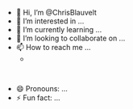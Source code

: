 - 👋 Hi, I’m @ChrisBlauvelt
- 👀 I’m interested in ...
- 🌱 I’m currently learning ...
- 💞️ I’m looking to collaborate on ...
- 📫 How to reach me ...
  - <!-- Put this code anywhere in the body of your page where you want the badge to show up. -->

<div itemscope itemtype='http://schema.org/Person' class='fiverr-seller-widget' style='display: inline-block;'>
     <a itemprop='url' href=https://www.fiverr.com/techieneighbor rel="nofollow" target="_blank" style='display: inline-block;'>
        <div class='fiverr-seller-content' id='fiverr-seller-widget-content-f91fca03-5378-4cac-ac42-748629d61961' itemprop='contentURL' style='display: none;'></div>
        <div id='fiverr-widget-seller-data' style='display: none;'>
            <div itemprop='name' >techieneighbor</div>
            <div itemscope itemtype='http://schema.org/Organization'><span itemprop='name'>Fiverr</span></div>
            <div itemprop='jobtitle'>Seller</div>
            <div itemprop='description'>Hello! I'm Chris - The TechieNeighbor. I have worked for many business around the Metro-Atlanta area throughout my career: from my last position at a large Managed Service Provider - acting as the Internal IT and Systems Administrator for a wide variety of systems. My background prior to IT was in the customer service and hospitality fields, and I have a major in Philosophy from Appalachian State University.

I hope to be able to help solve whatever problems you may need assistance with! </div>
        </div>
    </a>
</div>

<script id='fiverr-seller-widget-script-f91fca03-5378-4cac-ac42-748629d61961' src='https://widgets.fiverr.com/api/v1/seller/techieneighbor?widget_id=f91fca03-5378-4cac-ac42-748629d61961' data-config='{"category_name":"Programming \u0026 Tech"}' async='true' defer='true'></script>
 
- 😄 Pronouns: ...
- ⚡ Fun fact: ...

<!---
ChrisBlauvelt/ChrisBlauvelt is a ✨ special ✨ repository because its `README.md` (this file) appears on your GitHub profile.
You can click the Preview link to take a look at your changes.
--->

